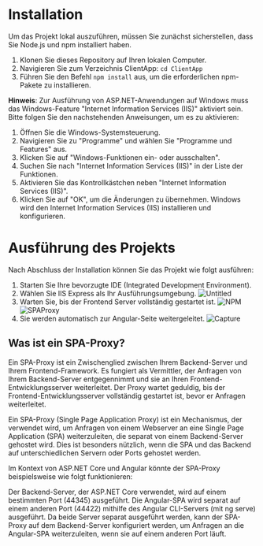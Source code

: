 # Installation
Um das Projekt lokal auszuführen, müssen Sie zunächst sicherstellen, dass Sie Node.js und npm installiert haben.

1. Klonen Sie dieses Repository auf Ihren lokalen Computer.
2. Navigieren Sie zum Verzeichnis ClientApp: `cd ClientApp`
3. Führen Sie den Befehl `npm install` aus, um die erforderlichen npm-Pakete zu installieren.

**Hinweis**: Zur Ausführung von ASP.NET-Anwendungen auf Windows muss das Windows-Feature "Internet Information Services (IIS)" aktiviert sein. Bitte folgen Sie den nachstehenden Anweisungen, um es zu aktivieren:

1. Öffnen Sie die Windows-Systemsteuerung.
2. Navigieren Sie zu "Programme" und wählen Sie "Programme und Features" aus.
3. Klicken Sie auf "Windows-Funktionen ein- oder ausschalten".
4. Suchen Sie nach "Internet Information Services (IIS)" in der Liste der Funktionen.
5. Aktivieren Sie das Kontrollkästchen neben "Internet Information Services (IIS)".
6. Klicken Sie auf "OK", um die Änderungen zu übernehmen. Windows wird den Internet Information Services (IIS) installieren und konfigurieren.

# Ausführung des Projekts
Nach Abschluss der Installation können Sie das Projekt wie folgt ausführen:

1. Starten Sie Ihre bevorzugte IDE (Integrated Development Environment).
2. Wählen Sie IIS Express als Ihr Ausführungsumgebung. ![Untitled](https://github.com/Baris-Kacar/ASPDotNetAngularTemplate/assets/73958902/6d3df261-dde8-4ecc-820a-8f245583ae4e)
3. Warten Sie, bis der Frontend Server vollständig gestartet ist. ![NPM](https://github.com/Baris-Kacar/ASPDotNetAngularTemplate/assets/73958902/14ffb1b8-1718-4637-853e-599bb2442984)  ![SPAProxy](https://github.com/Baris-Kacar/ASPDotNetAngularTemplate/assets/73958902/522d8ef5-ae79-4e68-9c89-f3e455266567)
4. Sie werden automatisch zur Angular-Seite weitergeleitet. ![Capture](https://github.com/Baris-Kacar/ASPDotNetAngularTemplate/assets/73958902/ff6e2520-4270-4d2e-b507-8baf1a337588)


## Was ist ein SPA-Proxy?
Ein SPA-Proxy ist ein Zwischenglied zwischen Ihrem Backend-Server und Ihrem Frontend-Framework. Es fungiert als Vermittler, der Anfragen von Ihrem Backend-Server entgegennimmt und sie an Ihren Frontend-Entwicklungsserver weiterleitet. Der Proxy wartet geduldig, bis der Frontend-Entwicklungsserver vollständig gestartet ist, bevor er Anfragen weiterleitet.

Ein SPA-Proxy (Single Page Application Proxy) ist ein Mechanismus, der verwendet wird, um Anfragen von einem Webserver an eine Single Page Application (SPA) weiterzuleiten, die separat von einem Backend-Server gehostet wird. Dies ist besonders nützlich, wenn die SPA und das Backend auf unterschiedlichen Servern oder Ports gehostet werden.

Im Kontext von ASP.NET Core und Angular könnte der SPA-Proxy beispielsweise wie folgt funktionieren:

Der Backend-Server, der ASP.NET Core verwendet, wird auf einem bestimmten Port (44345) ausgeführt.
Die Angular-SPA wird separat auf einem anderen Port (44422) mithilfe des Angular CLI-Servers (mit ng serve) ausgeführt.
Da beide Server separat ausgeführt werden, kann der SPA-Proxy auf dem Backend-Server konfiguriert werden, um Anfragen an die Angular-SPA weiterzuleiten, wenn sie auf einem anderen Port läuft.
